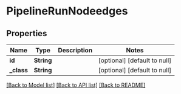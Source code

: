 # PipelineRunNodeedges
## Properties

Name | Type | Description | Notes
------------ | ------------- | ------------- | -------------
**id** | **String** |  | [optional] [default to null]
**\_class** | **String** |  | [optional] [default to null]

[[Back to Model list]](../README.md#documentation-for-models) [[Back to API list]](../README.md#documentation-for-api-endpoints) [[Back to README]](../README.md)

